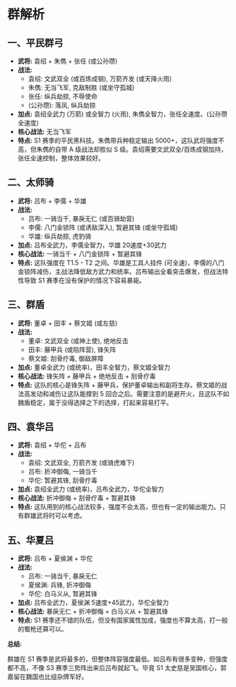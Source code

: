 # 群解析

## 一、平民群弓

*   **武将:** 袁绍 + 朱儁 + 张任 (或公孙瓒)
*   **战法:**
    *   袁绍: 文武双全 (或百炼成钢), 万箭齐发 (或天降火雨)
    *   朱儁: 无当飞军, 克敌制胜 (或坐守孤城)
    *   张任: 纵兵劫掠, 不辱使命
    *   (公孙瓒): 落凤, 纵兵劫掠
*   **加点:** 袁绍全武力 (万箭) 或全智力 (火雨), 朱儁全智力，张任全速度。(公孙瓒全速度)
*   **核心战法:** 无当飞军
*   **特点:** S1 赛季的平民黑科技。朱儁带兵种稳定输出 5000+，这队武将强度不高，但朱儁的自带 A 级战法却胜似 S 级。袁绍需要文武双全/百炼成钢加持，张任全速控制，整体效果较好。

## 二、太师骑

*   **武将:** 吕布 + 李儒 + 华雄
*   **战法:**
    *   吕布: 一骑当千, 暴戾无仁 (或百骑劫营)
    *   李儒: 八门金锁阵 (或诱敌深入), 暂避其锋 (或坐守孤城)
    *   华雄: 纵兵劫掠, 虎豹骑
*   **加点:** 吕布全武力，李儒全智力，华雄 20速度+30武力
*   **核心战法:** 一骑当千 + 八门金锁阵 + 暂避其锋
*   **特点:** 这队强度在 T1.5 - T2 之间。华雄是工具人挂件 (可全速)，李儒的八门金锁阵减伤，主战法降低敌方武力和统率。吕布输出全看突击爆发，但战法特性导致 S1 赛季在没有保护的情况下容易暴毙。

## 三、群盾

*   **武将:** 董卓 + 田丰 + 蔡文姬 (或左慈)
*   **战法:**
    *   董卓: 文武双全 (或神上使), 绝地反击
    *   田丰: 藤甲兵 (或陷阵营), 锋矢阵
    *   蔡文姬: 刮骨疗毒, 御敌屏障
*   **加点:** 董卓全武力 (或统率)，田丰全智力，蔡文姬全智力
*   **核心战法:** 锋矢阵 + 藤甲兵 + 绝地反击 + 刮骨疗毒
*   **特点:** 这队的核心是锋矢阵 + 藤甲兵，保护董卓输出和副将生存。蔡文姬的战法高发动和减伤让这队能撑到 5 回合之后。需要注意的是避开火，且这队不如魏盾稳定，属于没得选择之下的选择，打起来容易打平。

## 四、袁华吕

*   **武将:** 袁绍 + 华佗 + 吕布
*   **战法:**
    *   袁绍: 文武双全, 万箭齐发 (或骑虎难下)
    *   吕布: 折冲御侮, 一骑当千
    *   华佗: 暂避其锋, 刮骨疗毒
*   **加点:** 袁绍全武力 (或统率)，吕布全武力，华佗全智力
*   **核心战法:** 折冲御侮 + 刮骨疗毒 + 暂避其锋
*   **特点:** 这队用到的核心战法较多，强度不会太高，但也有一定的输出能力。只有群雄武将时可以考虑。

## 五、华夏吕

*   **武将:** 吕布 + 夏侯渊 + 华佗
*   **战法:**
    *   吕布: 一骑当千, 暴戾无仁
    *   夏侯渊: 兵锋, 折冲御侮
    *   华佗: 白马义从, 暂避其锋
*   **加点:** 吕布全武力，夏侯渊 5速度+45武力，华佗全智力
*   **核心战法:** 暴戾无仁 + 折冲御侮 + 白马义从 + 暂避其锋
*   **特点:** S1 赛季还不错的队伍，但没有国家属性加成，强度也不算太高，打一般的蜀枪还算可以。

**总结:**

群雄在 S1 赛季是武将最多的，但整体阵容强度最低。如吕布有很多变种，但强度都不高，不像 S3 赛季三势阵出来后吕布就起飞。毕竟 S1 太史慈是吴国核心，郭嘉留在魏国也比组杂牌军好。